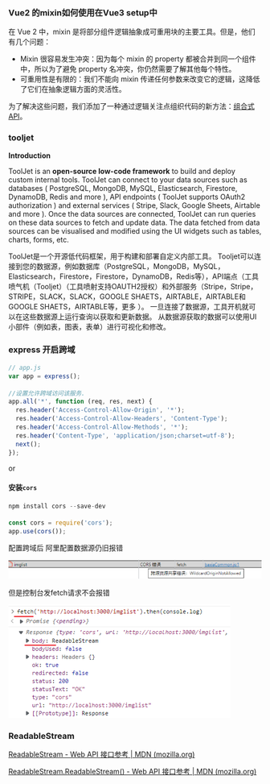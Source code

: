 ### Vue2 的mixin如何使用在Vue3 setup中

在 Vue 2 中，mixin 是将部分组件逻辑抽象成可重用块的主要工具。但是，他们有几个问题：

- Mixin 很容易发生冲突：因为每个 mixin 的 property 都被合并到同一个组件中，所以为了避免 property 名冲突，你仍然需要了解其他每个特性。
- 可重用性是有限的：我们不能向 mixin 传递任何参数来改变它的逻辑，这降低了它们在抽象逻辑方面的灵活性。

为了解决这些问题，我们添加了一种通过逻辑关注点组织代码的新方法：[组合式 API](https://v3.cn.vuejs.org/guide/composition-api-introduction.html)。



### tooljet

**Introduction**

ToolJet is an **open-source low-code framework** to build and deploy custom internal tools. ToolJet can connect to your data sources such as databases ( PostgreSQL, MongoDB, MySQL, Elasticsearch, Firestore, DynamoDB, Redis and more ), API endpoints ( ToolJet supports OAuth2 authorization ) and external services ( Stripe, Slack, Google Sheets, Airtable and more ). Once the data sources are connected, ToolJet can run queries on these data sources to fetch and update data. The data fetched from data sources can be visualised and modified using the UI widgets such as tables, charts, forms, etc.

ToolJet是一个开源低代码框架，用于构建和部署自定义内部工具。 Tooljet可以连接到您的数据源，例如数据库（PostgreSQL，MongoDB，MySQL，Elasticsearch，Firestore，Firestore，DynamoDB，Redis等），API端点（工具喷气机（Tooljet）（工具喷射支持OAUTH2授权）和外部服务（Stripe，Stripe，STRIPE，SLACK，SLACK，GOOGLE SHAETS，AIRTABLE，AIRTABLE和GOOGLE SHAETS，AIRTABLE等，更多 ）。 一旦连接了数据源，工具开机就可以在这些数据源上运行查询以获取和更新数据。 从数据源获取的数据可以使用UI小部件（例如表，图表，表单）进行可视化和修改。



### express 开启跨域

```js
// app.js
var app = express();

//设置允许跨域访问该服务.
app.all('*', function (req, res, next) {
  res.header('Access-Control-Allow-Origin', '*');
  res.header('Access-Control-Allow-Headers', 'Content-Type');
  res.header('Access-Control-Allow-Methods', '*');
  res.header('Content-Type', 'application/json;charset=utf-8');
  next();
});
```

or

#### 安装`cors`

```js
npm install cors --save-dev

const cors = require('cors');
app.use(cors());
```



配置跨域后 阿里配置数据源仍旧报错

![image-20220507162051875](./imgs/image-20220507162051875.png)

但是控制台发fetch请求不会报错

![image-20220507162128407](./imgs/image-20220507162128407.png)



### ReadableStream

[ReadableStream - Web API 接口参考 | MDN (mozilla.org)](https://developer.mozilla.org/zh-CN/docs/Web/API/ReadableStream)

[ReadableStream.ReadableStream() - Web API 接口参考 | MDN (mozilla.org)](https://developer.mozilla.org/zh-CN/docs/Web/API/ReadableStream/ReadableStream)
